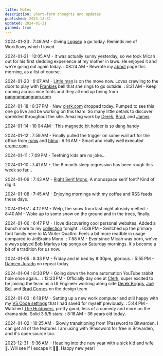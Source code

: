 ```yaml
---
title: Notes
description: Short-form thoughts and updates
published: 2023-12-31
updated: 2024-01-21
pinned: true
---
```


2024-01-23
: 7:49 AM - Giving [Logseq](https://logseq.com/) a go today. Reminds me of Workflowy which I loved.

2024-01-21
: 10:05 AM - It was actually sunny yesterday, so we took Micah out for his first sledding experience at my mother in laws. He enjoyed it and we're going out again today.
: 08:24 AM - Rewrote my [about](/about) page this morning, as a list of course.

2024-01-20
: 9:07 AM - [Little man](/micah) is on the move now. Loves crawling to the door to play with [Frankies](/frankie) bell that she rings to go outside.
: 8:21 AM - Keep coming across nice fonts and they all end up being from [pangrampangram.com](https://pangrampangram.com)

2024-01-18
: 8:37 PM - New [clerk.com](https://clerk.com/) dropped today. Pumped to see this one go live and be working on this team. So many little details to discover sprinkled throughout the site. Amazing work by [Derek](https://twitter.com/PixelJanitor/), [Brad](https://twitter.com/bradlc), and [James](https://twitter.com/jamesm).

2024-01-14
: 10:04 AM - This [magnetic bit holder](https://amzn.to/3vAJnDx) is so dang handy

2024-01-12
: 7:59 AM - Finally pulled the trigger on some wall art for the office from [rsms](https://shop.rsms.me/products/inter-a-poster-3) and [htmx](https://swag.htmx.org/products/hypermedia-systems-cover-poster)
: 6:16 AM - Smart and really well executed [creme.com](https://creme.com/)

2024-01-11
: 7:09 PM - Teething kids are no joke...

2024-01-10
: 7:41 AM - The 8 month sleep regression has been rough this week so far...

2024-01-09
: 7:43 AM - [Right Serif Mono](https://pangrampangram.com/products/right-serif-mono), A monospace serif font? Kind of dig it.

2024-01-08
: 7:45 AM - Enjoying mornings with my coffee and RSS feeds these days.

2024-01-07
: 4:12 PM - Welp, the snow from last night already melted.
: 8:40 AM - Woke up to some snow on the ground and in the trees, finally.

2024-01-06
: 6:47 PM - I love discovering cool personal websites. Added a bunch more to my [collection](/personal-websites) tonight.
: 6:38 PM - Switched up the primary font family here to IA Writer Quattro. Feels a bit more readble in usage compared to JetBrains Mono.
: 7:58 AM - Ever since Micah was born, we've always played Bob Marleys top songs on Saturday mornings. It's become a bit of a tradition for us now.

2024-01-05
: 8:33 PM - Friday and in bed by 8:30pm, glorious.
: 5:55 PM - [Damien Jurado](https://www.youtube.com/channel/UCyVlO8RAg7i0C5h4Wy2QRAw) on repeat today.

2024-01-04
: 8:30 PM - Going down the home automation YouTube rabbit hole once again...
: 12:23 PM - Officially day one at [Clerk](https://clerk.com/), super excited to be joining the team as a UI Engineer working along side [Derek Briggs](https://twitter.com/PixelJanitor), [Joe Bell](https://twitter.com/joebell_) and [Brad Cornes](https://twitter.com/bradlc) on the design team.

2024-01-03
: 6:18 PM - Setting up a new work computer and still happy with my [VS Code settings](https://gist.github.com/alexcarpenter/fc13caa55f02af46b2b83a7ebe29d256) that I had saved for myself previously.
: 5:44 PM - Watched [The Holdovers](https://www.imdb.com/title/tt14849194/), pretty good, less of a comedy and more on the drama side. Solid 3.5/5 stars.
: 8:16 AM - 36 years old today.

2024-01-02
: 10:25 AM - Slowly transitioning from 1Password to Bitwarden. I can get all of the features I am using with 1Password for free in Bitwarden, and it's open source too.

2023-12-31
: 9:36 AM - Heading into the new year with a sick kid and wife 🫠. Will see if I escape it 🤞🏻. Happy new year!
